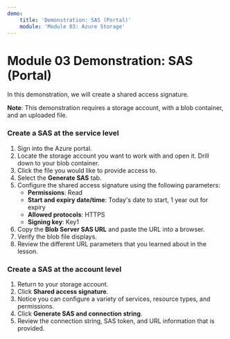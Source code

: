 ```yaml
---
demo:
    title: 'Demonstration: SAS (Portal)'
    module: 'Module 03: Azure Storage'
---
```


# Module 03 Demonstration: SAS (Portal) 

In this demonstration, we will create a shared access signature.

**Note**: This demonstration requires a storage account, with a blob
container, and an uploaded file.

### Create a SAS at the service level 

1.  Sign into the Azure portal.
2.  Locate the storage account you want to work with and open it. Drill down to your blob container.
3.  Click the file you would like to provide access to.
4.  Select the **Generate SAS** tab.
5.  Configure the shared access signature using the following parameters:
    - **Permissions**: Read
    - **Start and expiry date/time**: Today\'s date to start, 1 year out for expiry
    - **Allowed protocols**: HTTPS
    - **Signing key**: Key1
6.  Copy the **Blob Server SAS URL** and paste the URL into a browser.
7.  Verify the blob file displays.
8.  Review the different URL parameters that you learned about in the lesson.

### Create a SAS at the account level 

1.  Return to your storage account.
2.  Click **Shared access signature**.
3.  Notice you can configure a variety of services, resource types, and permissions.
4.  Click **Generate SAS and connection string**.
5.  Review the connection string, SAS token, and URL information that is provided.
